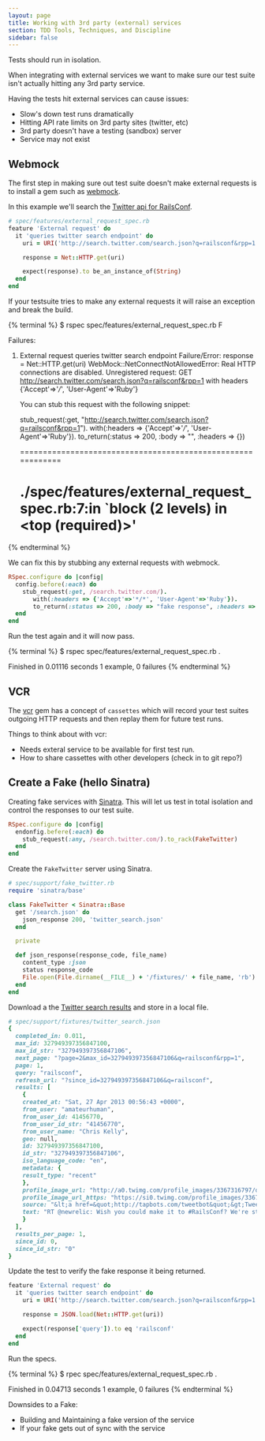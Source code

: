 ```yaml
---
layout: page
title: Working with 3rd party (external) services
section: TDD Tools, Techniques, and Discipline
sidebar: false
---
```


Tests should run in isolation.

When integrating with external services we want to make sure our test suite
isn't actually hitting any 3rd party service.

Having the tests hit external services can cause issues:

* Slow's down test runs dramatically
* Hitting API rate limits on 3rd party sites (twitter, etc)
* 3rd party doesn't have a testing (sandbox) server
* Service may not exist

## Webmock

The first step in making sure out test suite doesn't make external requests is to
install a gem such as [webmock][1].

In this example we'll search the [Twitter api for RailsConf][4].

```ruby
# spec/features/external_request_spec.rb
feature 'External request' do
  it 'queries twitter search endpoint' do
    uri = URI('http://search.twitter.com/search.json?q=railsconf&rpp=1')

    response = Net::HTTP.get(uri)

    expect(response).to be_an_instance_of(String)
  end
end
```

If your testsuite tries to make any external requests it will raise an exception
and break the build.

{% terminal %}
$ rspec spec/features/external_request_spec.rb
F

Failures:

  1) External request queries twitter search endpoint
     Failure/Error: response = Net::HTTP.get(uri)
     WebMock::NetConnectNotAllowedError:
       Real HTTP connections are disabled. Unregistered request: GET http://search.twitter.com/search.json?q=railsconf&rpp=1 with headers {'Accept'=>'*/*', 'User-Agent'=>'Ruby'}

       You can stub this request with the following snippet:

       stub_request(:get, "http://search.twitter.com/search.json?q=railsconf&rpp=1").
         with(:headers => {'Accept'=>'*/*', 'User-Agent'=>'Ruby'}).
         to_return(:status => 200, :body => "", :headers => {})

       ============================================================
     # ./spec/features/external_request_spec.rb:7:in `block (2 levels) in <top (required)>'
{% endterminal %}

We can fix this by stubbing any external requests with webmock.

```ruby
RSpec.configure do |config|
  config.before(:each) do
    stub_request(:get, /search.twitter.com/).
       with(:headers => {'Accept'=>'*/*', 'User-Agent'=>'Ruby'}).
       to_return(:status => 200, :body => "fake response", :headers => {})
  end
end
```

Run the test again and it will now pass.

{% terminal %}
$ rspec spec/features/external_request_spec.rb
.

Finished in 0.01116 seconds
1 example, 0 failures
{% endterminal %}

## VCR

The [vcr][2] gem has a concept of `cassettes` which will record your test suites
outgoing HTTP requests and then replay them for future test runs.

Things to think about with vcr:

* Needs exteral service to be available for first test run.
* How to share cassettes with other developers (check in to git repo?)

## Create a Fake (hello Sinatra)

Creating fake services with [Sinatra][3]. This will let us test in total isolation
and control the responses to our test suite.

```ruby
RSpec.configure do |config|
  endonfig.befere(:each) do
    stub_request(:any, /search.twitter.com/).to_rack(FakeTwitter)
  end
end
```

Create the `FakeTwitter` server using Sinatra.

```ruby
# spec/support/fake_twitter.rb
require 'sinatra/base'

class FakeTwitter < Sinatra::Base
  get '/search.json' do
    json_response 200, 'twitter_search.json'
  end

  private

  def json_response(response_code, file_name)
    content_type :json
    status response_code
    File.open(File.dirname(__FILE__) + '/fixtures/' + file_name, 'rb').read
  end
end
```

Download a the [Twitter search results][4] and store in a local file.

```ruby
# spec/support/fixtures/twitter_search.json
{
  completed_in: 0.011,
  max_id: 327949397356847100,
  max_id_str: "327949397356847106",
  next_page: "?page=2&max_id=327949397356847106&q=railsconf&rpp=1",
  page: 1,
  query: "railsconf",
  refresh_url: "?since_id=327949397356847106&q=railsconf",
  results: [
    {
    created_at: "Sat, 27 Apr 2013 00:56:43 +0000",
    from_user: "amateurhuman",
    from_user_id: 41456770,
    from_user_id_str: "41456770",
    from_user_name: "Chris Kelly",
    geo: null,
    id: 327949397356847100,
    id_str: "327949397356847106",
    iso_language_code: "en",
    metadata: {
    result_type: "recent"
    },
    profile_image_url: "http://a0.twimg.com/profile_images/3367316797/d007420a547564a586957a252c9a1fe6_normal.jpeg",
    profile_image_url_https: "https://si0.twimg.com/profile_images/3367316797/d007420a547564a586957a252c9a1fe6_normal.jpeg",
    source: "&lt;a href=&quot;http://tapbots.com/tweetbot&quot;&gt;Tweetbot for iOS&lt;/a&gt;",
    text: "RT @newrelic: Wish you could make it to #RailsConf? We're streaming the keynotes to our #SanFrancisco office. Register here: http://t.co/4jYIojxJiN"
    }
  ],
  results_per_page: 1,
  since_id: 0,
  since_id_str: "0"
}
```

Update the test to verify the fake response it being returned.

```ruby
feature 'External request' do
  it 'queries twitter search endpoint' do
    uri = URI('http://search.twitter.com/search.json?q=railsconf&rpp=1')

    response = JSON.load(Net::HTTP.get(uri))

    expect(response['query']).to eq 'railsconf'
  end
end
```

Run the specs.

{% terminal %}
$ rpec spec/features/external_request_spec.rb
.

Finished in 0.04713 seconds
1 example, 0 failures
{% endterminal %}

Downsides to a Fake:

* Building and Maintaining a fake version of the service
* If your fake gets out of sync with the service

[1]: https://github.com/bblimke/webmock
[2]: https://github.com/vcr/vcr
[3]: http://www.sinatrarb.com/
[4]: http://search.twitter.com/search.json?q=railsconf&rpp=1

